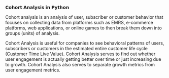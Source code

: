 𝗖𝗼𝗵𝗼𝗿𝘁 𝗔𝗻𝗮𝗹𝘆𝘀𝗶𝘀 𝗶𝗻 𝗣𝘆𝘁𝗵𝗼𝗻 

Cohort analysis is an analysis of user, subscriber or customer behavior that focuses on collecting data from platforms such as EMRS, e-commerce platforms, web applications, or online games to then break them down into groups (units) of analysis.

Cohort Analysis is useful for companies to see behavioral patterns of users, subscribers or customers in the estimated entire customer life cycle (Customer Time Live Value). Cohort Analysis serves to find out whether user engagement is actually getting better over time or just increasing due to growth. Cohort Analysis also serves to separate growth metrics from user engagement metrics.
